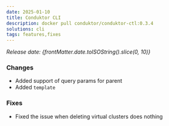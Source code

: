 ```yaml
---
date: 2025-01-10
title: Conduktor CLI
description: docker pull conduktor/conduktor-ctl:0.3.4
solutions: cli
tags: features,fixes
---
```


*Release date: {frontMatter.date.toISOString().slice(0, 10)}*

### Changes
- Added support of query params for parent
- Added `template`

### Fixes
- Fixed the issue when deleting virtual clusters does nothing
